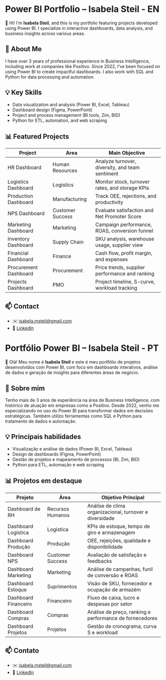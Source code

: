 # Power BI Portfolio – Isabela Steil - EN

👋 Hi! I'm **Isabela Steil**, and this is my portfolio featuring projects developed using Power BI. I specialize in interactive dashboards, data analysis, and business insights across various areas.

## 📌 About Me

I have over 3 years of professional experience in Business Intelligence, including work at companies like Positivo. Since 2022, I’ve been focused on using Power BI to create impactful dashboards. I also work with SQL and Python for data processing and automation.

## 💡 Key Skills
- Data visualization and analysis (Power BI, Excel, Tableau)
- Dashboard design (Figma, PowerPoint)
- Project and process management (BI tools, Zim, BID)
- Python for ETL, automation, and web scraping

## 📊 Featured Projects

| Project              | Area              | Main Objective |
|----------------------|-------------------|-----------------|
| HR Dashboard         | Human Resources   | Analyze turnover, diversity, and team sentiment |
| Logistics Dashboard  | Logistics         | Monitor stock, turnover rates, and storage KPIs |
| Production Dashboard | Manufacturing     | Track OEE, rejections, and productivity |
| NPS Dashboard        | Customer Success  | Evaluate satisfaction and Net Promoter Score |
| Marketing Dashboard  | Marketing         | Campaign performance, ROAS, conversion funnel |
| Inventory Dashboard  | Supply Chain      | SKU analysis, warehouse usage, supplier view |
| Financial Dashboard  | Finance           | Cash flow, profit margin, and expenses |
| Procurement Dashboard| Procurement       | Price trends, supplier performance and ranking |
| Projects Dashboard   | PMO               | Project timeline, S-curve, workload tracking |

## 📫 Contact
- ✉️ isabela.msteil@gmail.com  
- 💼 [LinkedIn](https://www.linkedin.com/in/isabelasteil)

# Portfólio Power BI – Isabela Steil - PT

👋 Olá! Meu nome é **Isabela Steil** e este é meu portfólio de projetos desenvolvidos com Power BI, com foco em dashboards interativos, análise de dados e geração de insights para diferentes áreas de negócio.

## 📌 Sobre mim

Tenho mais de 3 anos de experiência na área de Business Intelligence, com histórico de atuação em empresas como a Positivo. Desde 2022, venho me especializando no uso do Power BI para transformar dados em decisões estratégicas. Também utilizo ferramentas como SQL e Python para tratamento de dados e automação.

## 💡 Principais habilidades
- Visualização e análise de dados (Power BI, Excel, Tableau)
- Design de dashboards (Figma, PowerPoint)
- Gestão de projetos e mapeamento de processos (BI, Zim, BID)
- Python para ETL, automação e web scraping

## 📊 Projetos em destaque

| Projeto             | Área           | Objetivo Principal |
|---------------------|----------------|---------------------|
| Dashboard de RH      | Recursos Humanos | Análise de clima organizacional, turnover e diversidade |
| Dashboard Logística  | Logística        | KPIs de estoque, tempo de giro e armazenagem |
| Dashboard Produção   | Produção         | OEE, rejeições, qualidade e disponibilidade |
| Dashboard NPS        | Customer Success | Avaliação de satisfação e feedbacks |
| Dashboard Marketing  | Marketing        | Análise de campanhas, funil de conversão e ROAS |
| Dashboard Estoque    | Suprimentos      | Visão de SKU, fornecedor e ocupação de armazém |
| Dashboard Financeiro | Financeiro       | Fluxo de caixa, lucro e despesas por setor |
| Dashboard Compras    | Compras          | Análise de preço, ranking e performance de fornecedores |
| Dashboard Projetos   | Projetos         | Gestão de cronograma, curva S e workload |

## 📫 Contato
- ✉️ isabela.msteil@gmail.com  
- 💼 [LinkedIn](https://www.linkedin.com/in/isabelasteil)


